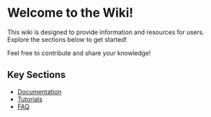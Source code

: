 # Welcome to the Wiki!

This wiki is designed to provide information and resources for users. Explore the sections below to get started!

Feel free to contribute and share your knowledge!

## Key Sections
- [Documentation](_pages/Gollum-Wiki-User-Guide.md)
- [Tutorials](Home/Tutorials)
- [FAQ](FAQ.md)
